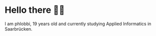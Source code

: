 # Hello there 👋🏻
I am phlobbi, 19 years old and currently studying Applied Informatics in Saarbrücken.


<!---
phlobbi/phlobbi is a ✨ special ✨ repository because its `README.md` (this file) appears on your GitHub profile.
You can click the Preview link to take a look at your changes.
--->
